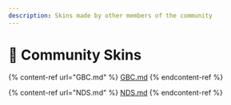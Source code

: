 ```yaml
---
description: Skins made by other members of the community
---
```


# 👾 Community Skins

{% content-ref url="GBC.md" %}
[GBC.md](GBC.md)
{% endcontent-ref %}

{% content-ref url="NDS.md" %}
[NDS.md](NDS.md)
{% endcontent-ref %}
